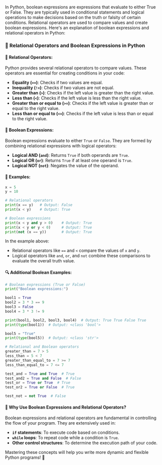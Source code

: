 In Python, boolean expressions are expressions that evaluate to either True or False. They are typically used in conditional statements and logical operations to make decisions based on the truth or falsity of certain conditions. Relational operators are used to compare values and create boolean expressions. Here's an explanation of boolean expressions and relational operators in Python:

### 🔗 Relational Operators and Boolean Expressions in Python

#### 📏 Relational Operators:
Python provides several relational operators to compare values. These operators are essential for creating conditions in your code:

- **Equality (`==`)**: Checks if two values are equal.  
- **Inequality (`!=`)**: Checks if two values are not equal.  
- **Greater than (`>`)**: Checks if the left value is greater than the right value.  
- **Less than (`<`)**: Checks if the left value is less than the right value.  
- **Greater than or equal to (`>=`)**: Checks if the left value is greater than or equal to the right value.  
- **Less than or equal to (`<=`)**: Checks if the left value is less than or equal to the right value.  

#### 🧠 Boolean Expressions:
Boolean expressions evaluate to either `True` or `False`. They are formed by combining relational expressions with logical operators:

- **Logical AND (`and`)**: Returns `True` if both operands are `True`.  
- **Logical OR (`or`)**: Returns `True` if at least one operand is `True`.  
- **Logical NOT (`not`)**: Negates the value of the operand.  

#### 📝 Examples:
```python
x = 5
y = 10

# Relational operators
print(x == y)   # Output: False
print(x < y)    # Output: True

# Boolean expressions
print(x < y and y > 0)    # Output: True
print(x < y or y < 0)     # Output: True
print(not (x == y))       # Output: True
```

In the example above:
- Relational operators like `==` and `<` compare the values of `x` and `y`.
- Logical operators like `and`, `or`, and `not` combine these comparisons to evaluate the overall truth value.

#### 🔍 Additional Boolean Examples:
```python
# Boolean expressions (True or False)
print("Boolean expressions:")

bool1 = True
bool2 = 3 * 3 == 9
bool3 = False
bool4 = 3 * 3 != 9

print(bool1, bool2, bool3, bool4)  # Output: True True False True
print(type(bool1))  # Output: <class 'bool'>

bool5 = "True"
print(type(bool5))  # Output: <class 'str'>

# Relational and Boolean operators
greater_than = 7 > 5
less_than = 5 < 7
greater_than_equal_to = 7 >= 7
less_than_equal_to = 7 <= 7

test_and = True and True  # True
test_and2 = True and False  # False
test_or = True or True  # True
test_or2 = True or False  # True

test_not = not True  # False
```

#### 🚀 Why Use Boolean Expressions and Relational Operators?
Boolean expressions and relational operators are fundamental in controlling the flow of your program. They are extensively used in:
- **`if` statements**: To execute code based on conditions.  
- **`while` loops**: To repeat code while a condition is `True`.  
- **Other control structures**: To determine the execution path of your code.

Mastering these concepts will help you write more dynamic and flexible Python programs! 🐍